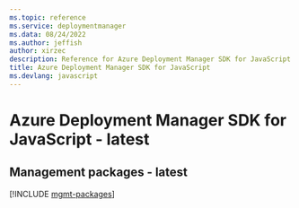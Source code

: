 ```yaml
---
ms.topic: reference
ms.service: deploymentmanager
ms.data: 08/24/2022
ms.author: jeffish
author: xirzec
description: Reference for Azure Deployment Manager SDK for JavaScript
title: Azure Deployment Manager SDK for JavaScript
ms.devlang: javascript
---
```

# Azure Deployment Manager SDK for JavaScript - latest

## Management packages - latest
[!INCLUDE [mgmt-packages](deployment-manager-mgmt-index.md)]